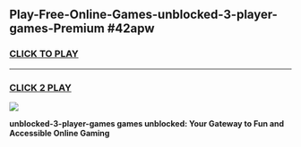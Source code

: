 
## Play-Free-Online-Games-unblocked-3-player-games-Premium #42apw
<h3>
<a href="https://premium.freeplayer.one?title=unblocked-3-player-games&ref=8M">CLICK TO PLAY</a></h3>
<hr>

<h3>
<a href="https://premium.freeplayer.one?title=unblocked-3-player-games&ref=8M">CLICK 2 PLAY</a>
  
</h3>

<a href="https://premium.freeplayer.one?title=unblocked-3-player-games&ref=8M"><img src="https://clearcache.store/games.png"></a>


**unblocked-3-player-games games unblocked: Your Gateway to Fun and Accessible Online Gaming**
